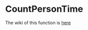 # CountPersonTime

The wiki of this function is [here](https://github.com/IMI-ConcePTION/CountPersonTime/wiki)

